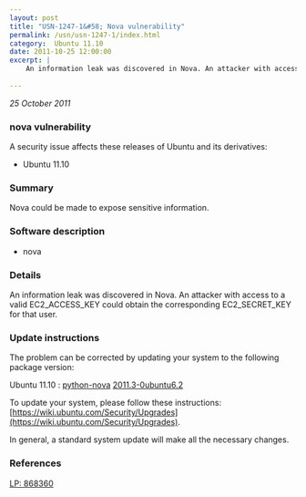 ```yaml
---
layout: post
title: "USN-1247-1&#58; Nova vulnerability"
permalink: /usn/usn-1247-1/index.html
category:  Ubuntu 11.10
date: 2011-10-25 12:00:00
excerpt: |
    An information leak was discovered in Nova. An attacker with access to a valid EC2_ACCESS_KEY could obtain the corresponding EC2_SECRET_KEY for that user. 
    
--- 
```

 
 

*25 October 2011*

### nova vulnerability

A security issue affects these releases of Ubuntu and its derivatives:

* Ubuntu 11.10

### Summary

Nova could be made to expose sensitive information. 

### Software description

* nova 

### Details

An information leak was discovered in Nova. An attacker with access to a valid EC2_ACCESS_KEY could obtain the corresponding EC2_SECRET_KEY for that user. 

### Update instructions

The problem can be corrected by updating your system to the following package version:

Ubuntu 11.10
 : [python-nova](https://launchpad.net/ubuntu/+source/nova) <span> [2011.3-0ubuntu6.2](https://launchpad.net/ubuntu/+source/nova/2011.3-0ubuntu6.2) </span> 

To update your system, please follow these instructions: [https://wiki.ubuntu.com/Security/Upgrades](https://wiki.ubuntu.com/Security/Upgrades).

In general, a standard system update will make all the necessary changes. 

### References

 
 [LP: 868360](https://launchpad.net/bugs/868360)
 

